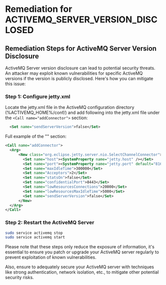 # Remediation for ACTIVEMQ_SERVER_VERSION_DISCLOSED

## Remediation Steps for ActiveMQ Server Version Disclosure
ActiveMQ Server version disclosure can lead to potential security threats. An attacker may exploit known vulnerabilities for specific ActiveMQ versions if the version is publicly disclosed. Here's how you can mitigate this issue:

### Step 1: Configure jetty.xml
Locate the jetty.xml file in the ActiveMQ configuration directory (%ACTIVEMQ_HOME%/conf/) and add following into the jetty.xml file under the `<Call name="addConnector">` section:
```xml
  <Set name="sendServerVersion">false</Set>
```
Full example of the "<Call name="addConnector">" section:
```xml
<Call name="addConnector">
  <Arg>
      <New class="org.eclipse.jetty.server.nio.SelectChannelConnector">
        <Set name="host"><SystemProperty name="jetty.host" /></Set>
        <Set name="port"><SystemProperty name="jetty.port" default="8161"/></Set>
        <Set name="maxIdleTime">300000</Set>
        <Set name="Acceptors">2</Set>
        <Set name="statsOn">false</Set>
        <Set name="confidentialPort">8443</Set>
        <Set name="lowResourcesConnections">20000</Set>
        <Set name="lowResourcesMaxIdleTime">5000</Set>
        <Set name="sendServerVersion">false</Set>
      </New>
  </Arg>
</Call>
```

### Step 2: Restart the ActiveMQ Server
```bash
sudo service activemq stop
sudo service activemq start
```
Please note that these steps only reduce the exposure of information, it's essential to ensure you patch or upgrade your ActiveMQ server regularly to prevent exploitation of known vulnerabilities. 

Also, ensure to adequately secure your ActiveMQ server with techniques like strong authentication, network isolation, etc., to mitigate other potential security risks.